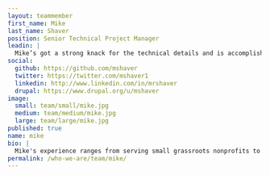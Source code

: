 ```yaml
---
layout: teammember
first_name: Mike
last_name: Shaver
position: Senior Technical Project Manager
leadin: |
  Mike’s got a strong knack for the technical details and is accomplished at spearheading digital initiatives for large nonprofits. He has all the traits of an expert cat-herder. And he's apparently never tweeted a day in his life. Too busy managing the nitty-gritty, we assume.
social:
  github: https://github.com/mshaver
  twitter: https://twitter.com/mshaver1
  linkedin: http://www.linkedin.com/in/mrshaver
  drupal: https://www.drupal.org/u/mshaver
image:
  small: team/small/mike.jpg
  medium: team/medium/mike.jpg
  large: team/large/mike.jpg
published: true
name: mike
bio: |
  Mike's experience ranges from serving small grassroots nonprofits to large broadcasting organizations. He was heavily involved in the web design and information architecture of some of Boston’s WGBH popular digital programming, such as American Experience and NOVA. Mike joined the ThinkShout team so that he could continue his work with socially responsible organizations, and he brings a wealth of technical project management experience with him. While he’s got a number of project-related accomplishments under his belt, he says he’s most proud of being a father of three girls who’d rather be fairies and demons than Disney princesses. When he’s not wrangling his kids, he’s enjoying outdoor sports like fly fishing and windsurfing.
permalink: /who-we-are/team/mike/
---
```

